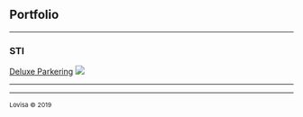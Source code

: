 ## Portfolio

---

### STI

[Deluxe Parkering](/sample_page)
<img src="images/dummy_thumbnail.jpg?raw=true"/>

---






---
<p style="font-size:11px">Lovisa &copy 2019</a></p>
